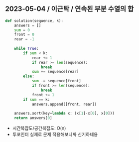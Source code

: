 ## 2023-05-04 / 이근탁 / 연속된 부분 수열의 합

```python
def solution(sequence, k):
    answers = []
    sum = 0
    front = 0
    rear = -1
    
    while True:
        if sum < k:
            rear += 1
            if rear >= len(sequence):
                break
            sum += sequence[rear]
        else:
            sum -= sequence[front]
            if front >= len(sequence):
                break
            front += 1
        if sum == k:
            answers.append([front, rear])
    
    answers.sort(key=lambda x: (x[1]-x[0], x[0]))
    return answers[0]
```

- 시간복잡도/공간복잡도: O(n)
- 투포인터 실제로 문제 적용해보니까 신기하네용
